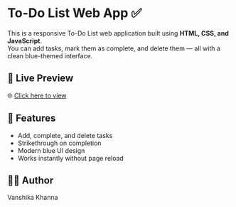 # To-Do List Web App ✅

This is a responsive To-Do List web application built using **HTML, CSS, and JavaScript**.  
You can add tasks, mark them as complete, and delete them — all with a clean blue-themed interface.

## 🔗 Live Preview  
🌐 [Click here to view](https://vanshika23-khanna.github.io/To-Do/)

## 📁 Features
- Add, complete, and delete tasks
- Strikethrough on completion
- Modern blue UI design
- Works instantly without page reload

## 👩‍💻 Author
Vanshika Khanna

